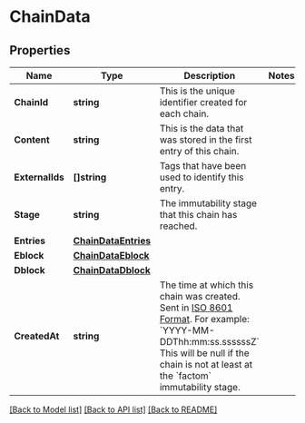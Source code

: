# ChainData

## Properties
Name | Type | Description | Notes
------------ | ------------- | ------------- | -------------
**ChainId** | **string** | This is the unique identifier created for each chain. | 
**Content** | **string** | This is the data that was stored in the first entry of this chain. | 
**ExternalIds** | **[]string** | Tags that have been used to identify this entry. | 
**Stage** | **string** | The immutability stage that this chain has reached. | 
**Entries** | [**ChainDataEntries**](Chain_data_entries.md) |  | 
**Eblock** | [**ChainDataEblock**](Chain_data_eblock.md) |  | 
**Dblock** | [**ChainDataDblock**](Chain_data_dblock.md) |  | 
**CreatedAt** | **string** | The time at which this chain was created. Sent in [ISO 8601 Format](https://en.wikipedia.org/wiki/ISO_8601). For example: &#x60;YYYY-MM-DDThh:mm:ss.ssssssZ&#x60; This will be null if the chain is not at least at the &#x60;factom&#x60; immutability stage. | 

[[Back to Model list]](../README.md#documentation-for-models) [[Back to API list]](../README.md#documentation-for-api-endpoints) [[Back to README]](../README.md)


